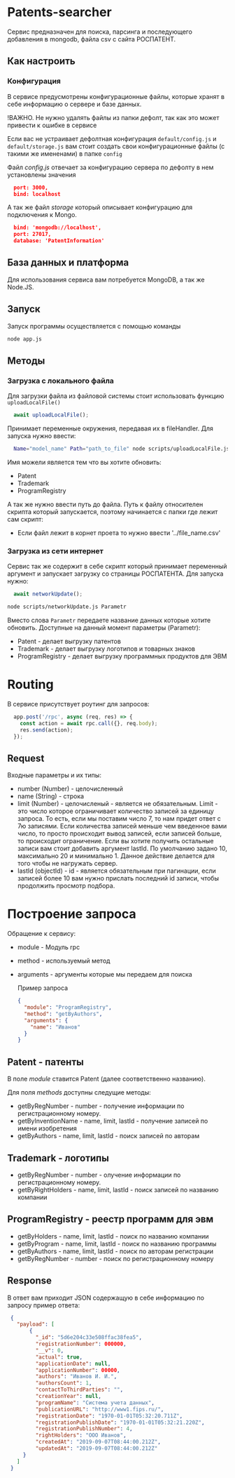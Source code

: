 # Patents-searcher
Сервис предназначен для поиска, парсинга и последующего добавления в mongodb, файла csv с сайта РОСПАТЕНТ.


## Как настроить

### Конфигурация
В сервисе предусмотрены конфигурационные файлы, которые хранят в себе информацию о сервере и базе данных.

!ВАЖНО.
Не нужно удалять файлы из папки дефолт, так как это может привести к ошибке в сервисе

Если вас не устраивает дефолтная конфигурация `default/config.js` и `default/storage.js`
вам стоит создать свои конфигурационные файлы (с такими же имененами) в папке
`config`

Файл *config.js* отвечает за конфигурацию сервера по дефолту в нем установлены значения

```json
  port: 3000,
  bind: localhost
```

А так же файл *storage* который описывает конфигурацию для подключения к Mongo.
```json
  bind: 'mongodb://localhost',
  port: 27017,
  database: 'PatentInformation'
```

## База данных и платформа
Для использования сервиса вам потребуется MongoDB, а так же Node.JS.

## Запуск
Запуск программы осуществляется с помощью команды

```sh
node app.js
```
## Методы

### Загрузка с локального файла
Для загрузки файла из файловой системы стоит использовать функцию
`uploadLocalFile()`

```javascript
  await uploadLocalFile();
```
Принимает переменные окружения, передавая их в fileHandler.
Для запуска нужно ввести:
```sh
  Name="model_name" Path="path_to_file" node scripts/uploadLocalFile.js
```
Имя можели является тем что вы хотите обновить:
- Patent
- Trademark
- ProgramRegistry

А так же нужно ввести путь до файла. Путь к файлу относителен скрипта который запускается, поэтому начинается с папки где лежит сам скрипт:
 - Если файл лежит в корнет проета то нужно ввести '../file_name.csv'

### Загрузка из сети интернет

Сервис так же содержит в себе скрипт который принимает переменный аргумент и запускает загрузку со страницы РОСПАТЕНТА.
Для запуска нужно:

```javascript
  await networkUpdate();
```

  ```sh
node scripts/networkUpdate.js Parametr
```
Вместо слова `Parametr` передаете название данных которые хотите обновить.
Доступные на данный момент параметры (Parametr): 
- Patent - делает выгрузку патентов
- Trademark - делает выгрузку логотипов и товарных знаков
- ProgramRegistry - делает выгрузку программных продуктов для ЭВМ



# Routing

В сервисе присутствует роутинг для запросов:

```javascript
  app.post('/rpc', async (req, res) => {
    const action = await rpc.call({}, req.body);
    res.send(action);
  });
```

## Request
Входные параметры и их типы:
- number (Number) - целочисленный
- name (String) - строка
- limit (Number) - целочисленый - является не обязательным. Limit - это число которое ограничивает количество записей за единицу запроса. То есть, если мы поставим число 7, то нам придет ответ с 7ю записями. Если количества записей меньше чем введенное вами число, то просто происходит вывод записей, если записей больше, то происходит ограничение. Если вы хотите получить остальные записи вам стоит добавить аргумент lastId. По умолчанию задано 10, максимально 20 и минимально 1. Данное действие делается для того чтобы не нагружать сервер.
- lastId (objectId) - id - является обязательным при пагинации, если записей более 10 вам нужно прислать последний id записи, чтобы продолжить просмотр подбора.


# Построение запроса

Обращение к сервису:
- module - Модуль rpc
- method - используемый метод
- arguments - аргументы которые мы передаем для поиска

  Пример запроса
  ```json
  {
    "module": "ProgramRegistry",
    "method": "getByAuthors",
    "arguments": { 
      "name": "Иванов"
    }
  }
  ```

## Patent - патенты

В поле *module* ставится Patent (далее соответственно названию).

Для поля *methods* доступны следущие методы:
- getByRegNumber - number - получение информации по регистрационному номеру.
- getByInventionName - name, limit, lastId - получение записей по имени изобретения
- getByAuthors - name, limit, lastId - поиск записей по авторам

## Trademark - логотипы

- getByRegNumber - number - олучение информации по регистрационному номеру.
- getByRightHolders - name, limit, lastId - поиск записей по названию компании

## ProgramRegistry - реестр программ для эвм

- getByHolders - name, limit, lastId - поиск по названию компании
- getByProgram - name, limit, lastId - поиск по названию программы
- getByAuthors - name, limit, lastId - поиск по авторам регистрации
- getByRegNumber - number - поиск по регистрационному номеру

## Response

 В ответ вам приходит JSON содержащую в себе информацию по запросу 
 пример ответа:
 ```json
  {
    "payload": [
        {
          "_id": "5d6e204c33e508ffac38fea5",
          "registrationNumber": 000000,
          "__v": 0,
          "actual": true,
          "applicationDate": null,
          "applicationNumber": 00000,
          "authors": "Иванов И. И.",
          "authorsCount": 1,
          "contactToThirdParties": "",
          "creationYear": null,
          "programName": "Система учета данных",
          "publicationURL": "http://www1.fips.ru/",
          "registrationDate": "1970-01-01T05:32:20.711Z",
          "registrationPublishDate": "1970-01-01T05:32:21.220Z",
          "registrationPublishNumber": 4,
          "rightHolders": "ООО Иванов",
          "createdAt": "2019-09-07T08:44:00.212Z",
          "updatedAt": "2019-09-07T08:44:00.212Z"
      }
    ]
  }
 ```
